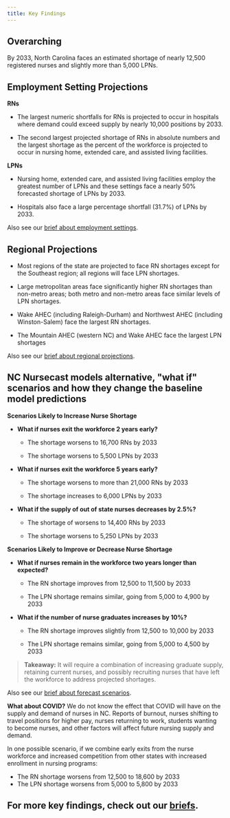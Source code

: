 ```yaml
---
title: Key Findings
---
```


## Overarching
By 2033, North Carolina faces an estimated shortage of nearly 12,500 registered nurses and slightly more than 5,000 LPNs.

## Employment Setting Projections

**RNs**

-   The largest numeric shortfalls for RNs is projected to occur in hospitals where
    demand could exceed supply by nearly 10,000 positions by 2033.

-   The second largest projected shortage of RNs in absolute numbers and
    the largest shortage as the percent of the workforce is projected to occur in
    nursing home, extended care, and assisted living facilities.

**LPNs**

-   Nursing home, extended care, and assisted living facilities employ
    the greatest number of LPNs and these settings face a nearly 50%
    forecasted shortage of LPNs by 2033.

-   Hospitals also face a large percentage shortfall (31.7%) of LPNs by 2033.

Also see our [brief about employment settings](/briefs/settings).

## Regional Projections

-   Most regions of the state are projected to face RN shortages except
    for the Southeast region; all regions will face LPN shortages.

-   Large metropolitan areas face significantly higher RN shortages than
    non-metro areas; both metro and non-metro areas face similar levels
    of LPN shortages.

-   Wake AHEC (including Raleigh-Durham) and Northwest AHEC (including
    Winston-Salem) face the largest RN shortages.

-   The Mountain AHEC (western NC) and Wake AHEC face the largest LPN
    shortages

Also see our [brief about regional projections](/briefs/regions).

## NC Nursecast models alternative, "what if" scenarios and how they change the baseline model predictions

**Scenarios Likely to Increase Nurse Shortage**

-   **What if nurses exit the workforce 2 years early?**

    -   The shortage worsens to 16,700 RNs by 2033

    -   The shortage worsens to 5,500 LPNs by 2033

-   **What if nurses exit the workforce 5 years early?** 

    -   The shortage worsens to more than 21,000 RNs by 2033

    -   The shortage increases to 6,000 LPNs by 2033

-   **What if the supply of out of state nurses decreases by 2.5%?**

    -   The shortage of worsens to 14,400 RNs by 2033

    -   The shortage worsens to 5,250 LPNs by 2033

**Scenarios Likely to Improve or Decrease Nurse Shortage**

-   **What if nurses remain in the workforce two years longer than
    expected?**

    -   The RN shortage improves from 12,500 to 11,500 by 2033

    -   The LPN shortage remains similar, going from 5,000 to 4,900 by 2033

-   **What if the number of nurse graduates increases by 10%?**

    -   The RN shortage improves slightly from 12,500 to 10,000 by 2033

    -   The LPN shortage remains similar, going from 5,000 to 4,500 by 2033

> **Takeaway:** It will require a combination of increasing graduate
> supply, retaining current nurses, and possibly recruiting nurses that
> have left the workforce to address projected shortages.

Also see our [brief about forecast scenarios](/briefs/scenarios).

**What about COVID?** We do not know the effect that COVID will have on
the supply and demand of nurses in NC. Reports of burnout, nurses
shifting to travel positions for higher pay, nurses returning to work,
students wanting to become nurses, and other factors will affect future
nursing supply and demand. 

In one possible scenario, if we combine early exits from the nurse workforce 
and increased competition from other states with increased enrollment in nursing programs:

-   The RN shortage worsens from 12,500 to 18,600 by 2033
-   The LPN shortage worsens from 5,000 to 5,800 by 2033

## For more key findings, check out our [briefs](/briefs).